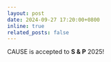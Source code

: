 ```yaml
---
layout: post
date: 2024-09-27 17:20:00+0800
inline: true
related_posts: false
---
```


CAUSE is accepted to **S & P** 2025!
